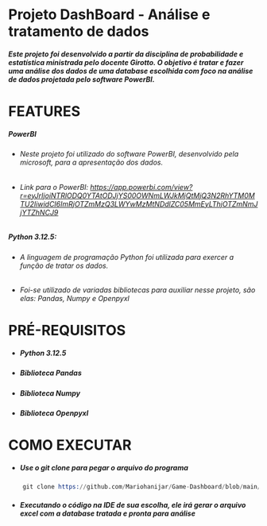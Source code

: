 # Projeto DashBoard - Análise e tratamento de dados
##### Este projeto foi desenvolvido a partir da disciplina de probabilidade e estatística ministrada pelo docente Girotto. O objetivo é tratar e fazer uma análise dos dados de uma database escolhida com foco na análise de dados projetada pelo software PowerBI.

# FEATURES 
##### PowerBI
- ###### Neste projeto foi utilizado do software PowerBI, desenvolvido pela microsoft, para a apresentação dos dados.
- ###### Link para o PowerBI: https://app.powerbi.com/view?r=eyJrIjoiNTRlODQ0YTAtODJjYS00OWNmLWJkMjQtMjQ3N2RhYTM0MTU2IiwidCI6ImRjOTZmMzQ3LWYwMzMtNDdlZC05MmEyLThjOTZmNmJjYTZhNCJ9

##### Python 3.12.5:
- ###### A linguagem de programação Python foi utilizada para exercer a função de tratar os dados.
- ######  Foi-se utilizado de variadas bibliotecas para auxiliar nesse projeto, são elas: Pandas, Numpy e Openpyxl

# PRÉ-REQUISITOS
- ##### Python 3.12.5
- ##### Biblioteca Pandas
- ##### Biblioteca Numpy
- ##### Biblioteca Openpyxl

# COMO EXECUTAR
- ##### Use o git clone para pegar o arquivo do programa
```s
    git clone https://github.com/Mariohanijar/Game-Dashboard/blob/main/main.py
```

- ##### Executando o código na IDE de sua escolha, ele irá gerar o arquivo excel com a database tratada e pronta para análise
